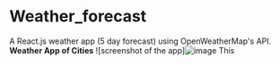 # Weather_forecast
A React.js weather app (5 day forecast) using OpenWeatherMap's API.<br>
<b>Weather App of Cities</b>
![screenshot of the app]![image](https://github.com/arpi2001/Weather_forecast/assets/107062835/021a4106-a03b-431f-8a5f-2dbad3bec469)
This 




